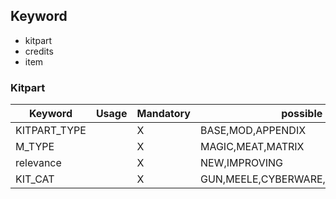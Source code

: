 ## Keyword
* kitpart
* credits
* item



### Kitpart
| Keyword      | Usage | Mandatory | possible Inputs                         |
|--------------|-------|-----------|-----------------------------------------|
| KITPART_TYPE |       | X         | BASE,MOD,APPENDIX                       |
| M_TYPE       |       | X         | MAGIC,MEAT,MATRIX                       |
| relevance    |       | X         | NEW,IMPROVING                           |
| KIT_CAT      |       | X         | GUN,MEELE,CYBERWARE,HACK,INFUSION,SPELL |


